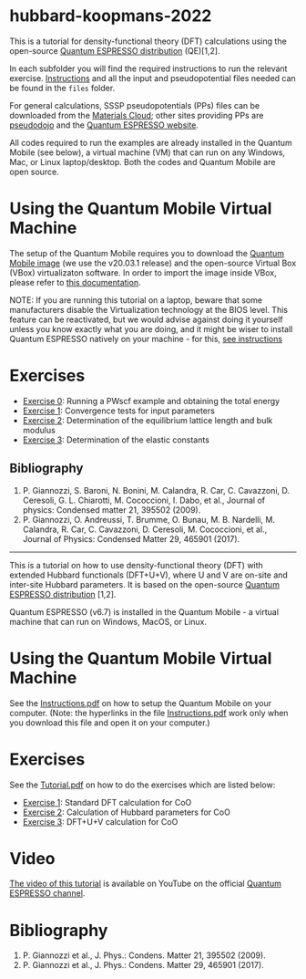 # hubbard-koopmans-2022

This is a tutorial for density-functional theory (DFT) calculations using the open-source [Quantum ESPRESSO distribution](https://www.quantum-espresso.org/) (QE)[1,2].

In each subfolder you will find the required instructions to run the relevant exercise. [Instructions](files/handout.pdf) and all the input and pseudopotential files needed can be found in the ```files``` folder.

For general calculations, SSSP pseudopotentials (PPs) files can be downloaded from the [Materials Cloud](https://www.materialscloud.org/discover/sssp/table/efficiency#sssp-license); other sites providing PPs are [pseudodojo](http://www.pseudo-dojo.org/) and the [Quantum ESPRESSO website](https://www.quantum-espresso.org/pseudopotentials).

All codes required to run the examples are already installed in the Quantum Mobile (see below), a virtual machine (VM) that can run on any Windows, Mac, or Linux laptop/desktop. Both the codes and Quantum Mobile are open source. 

# Using the Quantum Mobile Virtual Machine

The setup of the Quantum Mobile requires you to download the [Quantum Mobile image](https://github.com/marvel-nccr/quantum-mobile/releases/) (we use the v20.03.1 release) and the open-source Virtual Box (VBox) virtualizaton software.   In order to import the image inside VBox, please refer to [this documentation](https://docs.oracle.com/cd/E26217_01/E26796/html/qs-import-vm.html).

NOTE: If you are running this tutorial on a laptop, beware that some manufacturers disable the Virtualization technology at the BIOS level. This feature can be reactivated, but we would advise against doing it yourself unless you know exactly what you are doing, and it might be wiser to install Quantum ESPRESSO natively on your machine - for this, [see instructions](https://www.quantum-espresso.org/Doc/user_guide.pdf)

# Exercises

 - [Exercise 0](0_initial_tests/README.md): Running a PWscf example and obtaining the total energy
 - [Exercise 1](1_convergence_tests/README.md): Convergence tests for input parameters
 - [Exercise 2](2_lattice_param_bulk_modulus/README.md): Determination of the equilibrium lattice length and bulk modulus
 - [Exercise 3](3_elastic_constants/README.md): Determination of the elastic constants

## Bibliography
1. P. Giannozzi, S. Baroni, N. Bonini, M. Calandra, R. Car, C. Cavazzoni, D. Ceresoli, G. L. Chiarotti, M. Cococcioni, I. Dabo, et al., Journal of physics: Condensed matter 21, 395502 (2009).
2. P. Giannozzi, O. Andreussi, T. Brumme, O. Bunau, M. B. Nardelli, M. Calandra, R. Car, C. Cavazzoni, D. Ceresoli, M. Cococcioni, et al., Journal of Physics: Condensed Matter 29, 465901 (2017).


*************

This is a tutorial on how to use density-functional theory (DFT) with extended Hubbard functionals (DFT+U+V), where U and V are on-site and inter-site Hubbard parameters. It is based on the open-source [Quantum ESPRESSO distribution](https://www.quantum-espresso.org/) [1,2].

Quantum ESPRESSO (v6.7) is installed in the Quantum Mobile - a virtual machine that can run on Windows, MacOS, or Linux.

# Using the Quantum Mobile Virtual Machine

See the [Instructions.pdf](https://github.com/materialscloud-org/learn-fireside-hubbard/blob/main/Instructions.pdf) on how to setup the Quantum Mobile on your computer. (Note: the hyperlinks in the file [Instructions.pdf](https://github.com/materialscloud-org/learn-fireside-hubbard/blob/main/Instructions.pdf) work only when you download this file and open it on your computer.)

# Exercises

See the [Tutorial.pdf](https://github.com/materialscloud-org/learn-fireside-hubbard/blob/main/Tutorial.pdf) on how to do the exercises which are listed below:

 - [Exercise 1](1_DFT): Standard DFT calculation for CoO
 - [Exercise 2](2_Hubbard_parameters): Calculation of Hubbard parameters for CoO
 - [Exercise 3](3_DFT+U+V): DFT+U+V calculation for CoO

# Video

[The video of this tutorial](https://www.youtube.com/watch?v=WSABAqPWNH0) is available on YouTube on the official [Quantum ESPRESSO channel](https://www.youtube.com/channel/UCApGrcNfEyEdP7IR8YPyxiQ).

# Bibliography
1. P. Giannozzi et al., J. Phys.: Condens. Matter 21, 395502 (2009).
2. P. Giannozzi et al., J. Phys.: Condens. Matter 29, 465901 (2017).
